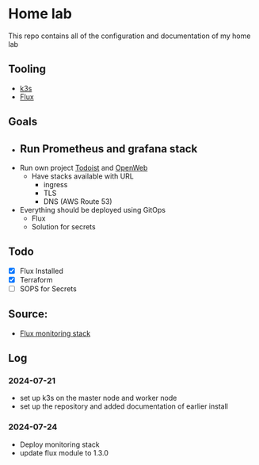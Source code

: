 # Home lab

This repo contains all of the configuration and documentation of my home lab

## Tooling 

- [k3s](https://docs.k3s.io/)
- [Flux](https://fluxcd.io/)

## Goals 
- Run Prometheus and grafana stack 
   - 
- Run own project [Todoist](https://github.com/yuandrk/teledoist) and [OpenWeb](https://openwebui.com/) 
   - Have stacks available with URL
      - ingress 
      - TLS 
      - DNS (AWS Route 53)
- Everything should be deployed using GitOps 
   - Flux 
   - Solution for secrets 

## Todo 

- [x] Flux Installed  
- [x] Terraform  
- [ ] SOPS for Secrets 

## Source: 
- [Flux monitoring stack](https://github.com/fluxcd/flux2-monitoring-example/blob/main/README.md)

## Log 

### 2024-07-21
- set up k3s on the master node and worker node
- set up the repository and added documentation of earlier install  
### 2024-07-24 
- Deploy monitoring stack 
- update flux module to 1.3.0